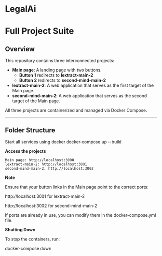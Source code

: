 # LegalAi

# Full Project Suite

## Overview

This repository contains three interconnected projects:

- **Main page**: A landing page with two buttons.
  - **Button 1** redirects to **lextract-main-2**
  - **Button 2** redirects to **second-mind-main-2**
- **lextract-main-2**: A web application that serves as the first target of the Main page.
- **second-mind-main-2**: A web application that serves as the second target of the Main page.

All three projects are containerized and managed via Docker Compose.

---

## Folder Structure

Start all services using docker
docker-compose up --build

**Access the projects**

    Main page: http://localhost:3000
    lextract-main-2: http://localhost:3001
    second-mind-main-2: http://localhost:3002
    
**Note**

Ensure that your button links in the Main page point to the correct ports:

http://localhost:3001 for lextract-main-2

http://localhost:3002 for second-mind-main-2


If ports are already in use, you can modify them in the docker-compose.yml file.

**Shutting Down**

To stop the containers, run:

docker-compose down